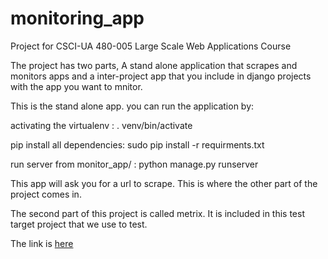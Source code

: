 # monitoring_app
Project for CSCI-UA 480-005 Large Scale Web Applications Course

The project has two parts, A stand alone application that scrapes and monitors apps and a inter-project app that you include in django projects with the app you want to mnitor. 


This is the stand alone app. you can run the application by:

activating the virtualenv :  . venv/bin/activate

pip install all dependencies:  sudo pip install -r requirments.txt

run server from monitor_app/ : python manage.py runserver


This app will ask you for a url to scrape. This is where the other part of the project comes in.

The second part of this project is called metrix. It is included in this test target project that we use to test.

The link is [here](https://github.com/aartibagul/Large_Scale_target_app.git) 
